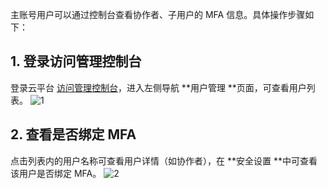 主账号用户可以通过控制台查看协作者、子用户的 MFA 信息。具体操作步骤如下：
## 1. 登录访问管理控制台
登录云平台 [访问管理控制台](http://console.tce.fsphere.cn/cam)，进入左侧导航 **用户管理 **页面，可查看用户列表。
![1](https://mc.qcloudimg.com/static/img/85778d7b92ecc8e2e3d4620eadf55029/image.png)
## 2. 查看是否绑定 MFA
点击列表内的用户名称可查看用户详情（如协作者），在 **安全设置 **中可查看该用户是否绑定 MFA。
![2](https://mc.qcloudimg.com/static/img/d7287b4ee1506dddb11296f47fee39c0/image.png)
